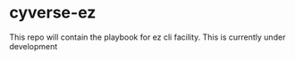 # cyverse-ez

This repo will contain the playbook for ez cli facility. This is currently under development
